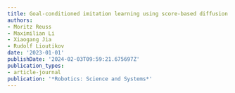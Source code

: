 ```yaml
---
title: Goal-conditioned imitation learning using score-based diffusion policies
authors:
- Moritz Reuss
- Maximilian Li
- Xiaogang Jia
- Rudolf Lioutikov
date: '2023-01-01'
publishDate: '2024-02-03T09:59:21.675697Z'
publication_types:
- article-journal
publication: '*Robotics: Science and Systems*'
---
```

